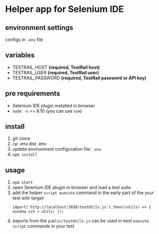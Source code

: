 # Helper app for Selenium IDE

## environment settings

configs in `.env` file

## variables

- TESTRAIL_HOST **(required, TestRail host)**
- TESTRAIL_USER **(required, TestRail user)**
- TESTRAIL_PASSWORD **(required, TestRail password or API key)**

## pre requirements

- Selenium IDE plugin installed in browser
- `node -v` >= 8.10 (you can use `nvm`)

## install
1. git clone
2. cp .env.dist .env
3. update environment configuration file: `.env`
4. `npm install`

## usage
1. `npm start`
2. open Selenium IDE plugin in browser and load a test suite
3. add the helper `script execute` command in the early part of the your test with target:
    ```
    import('http://localhost:3030/testUtils.js').then((utils) => { window.sih = utils; });
    ```
4. exports from the `public/testUtils.js` can be used in next `execute script` commands in your test